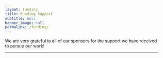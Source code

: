 ```yaml
---
layout: funding
title: Funding Support
subtitle: null
banner_image: null
permalink: /funding/
---
```


We are very grateful to all of our sponsors for the 
support we have received to pursue our work!  

------------
